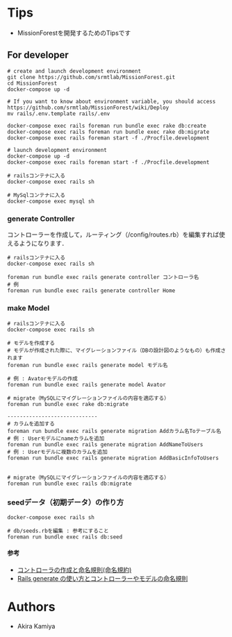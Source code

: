 # Tips
- MissionForestを開発するためのTipsです

## For developer
```
# create and launch development environment
git clone https://github.com/srmtlab/MissionForest.git
cd MissionForest
docker-compose up -d

# If you want to know about environment variable, you should access https://github.com/srmtlab/MissionForest/wiki/Deploy
mv rails/.env.template rails/.env

docker-compose exec rails foreman run bundle exec rake db:create
docker-compose exec rails foreman run bundle exec rake db:migrate
docker-compose exec rails foreman start -f ./Procfile.development

# launch development environment
docker-compose up -d
docker-compose exec rails foreman start -f ./Procfile.development

# railsコンテナに入る
docker-compose exec rails sh

# MySqlコンテナに入る
docker-compose exec mysql sh
```

### generate Controller
コントローラーを作成して，ルーティング（/config/routes.rb）を編集すれば使えるようになります．
```
# railsコンテナに入る
docker-compose exec rails sh

foreman run bundle exec rails generate controller コントローラ名
# 例
foreman run bundle exec rails generate controller Home
```

### make Model
```
# railsコンテナに入る
docker-compose exec rails sh

# モデルを作成する
# モデルが作成された際に、マイグレーションファイル（DBの設計図のようなもの）も作成されます
foreman run bundle exec rails generate model モデル名

# 例 : Avatorモデルの作成
foreman run bundle exec rails generate model Avator

# migrate（MySQLにマイグレーションファイルの内容を適応する）
foreman run bundle exec rake db:migrate

-----------------------------
# カラムを追加する
foreman run bundle exec rails generate migration Addカラム名Toテーブル名
# 例 : Userモデルにnameカラムを追加
foreman run bundle exec rails generate migration AddNameToUsers
# 例 : Userモデルに複数のカラムを追加
foreman run bundle exec rails generate migration AddBasicInfoToUsers


# migrate（MySQLにマイグレーションファイルの内容を適応する）
foreman run bundle exec rails db:migrate
```

### seedデータ（初期データ）の作り方
```
docker-compose exec rails sh

# db/seeds.rbを編集 : 参考にすること
foreman run bundle exec rails db:seed
```

#### 参考
- [コントローラの作成と命名規則(命名規約)](https://www.javadrive.jp/rails/controller/index1.html)
- [Rails generate の使い方とコントローラーやモデルの命名規則](https://qiita.com/higeaaa/items/96c708d01a3dbb161f20)

# Authors
- Akira Kamiya